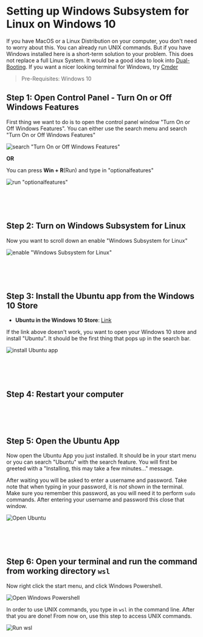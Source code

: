 # Setting up Windows Subsystem for Linux on Windows 10
If you have MacOS or a Linux Distribution on your computer, you don't need to worry about this. You can already run UNIX commands. But if you have Windows installed here is a short-term solution to your problem. This does not replace a full Linux System. It would be a good idea to look into [Dual-Booting](https://hackernoon.com/installing-ubuntu-18-04-along-with-windows-10-dual-boot-installation-for-deep-learning-f4cd91b58557). If you want a nicer looking terminal for Windows, try [Cmder](http://cmder.net/) 

> Pre-Requisites: Windows 10


## Step 1: Open Control Panel - Turn On or Off Windows Features
First thing we want to do is to open the control panel window "Turn On or Off Windows Features".
You can either use the search menu and search "Turn On or Off Windows Features"

![search "Turn On or Off Windows Features"](./img/Step1.png)


**OR**

You can press **Win + R**(Run) and type in "optionalfeatures"

![run "optionalfeatures"](./img/Step1alt.png)



<br/><br/><br/>
## Step 2: Turn on Windows Subsystem for Linux
Now you want to scroll down an enable "Windows Subsystem for Linux"

![enable "Windows Subsystem for Linux"](./img/Step2.png)


<br/><br/><br/>
## Step 3: Install the Ubuntu app from the Windows 10 Store
- **Ubuntu in the Windows 10 Store**: [Link](https://www.microsoft.com/en-us/p/ubuntu/9nblggh4msv6)

If the link above doesn't work, you want to open your Windows 10 store and install "Ubuntu". It should be the first thing that pops up in the search bar. 

![install Ubuntu app](./img/Step3.png)


<br/><br/><br/>
## Step 4: Restart your computer


<br/><br/><br/>
## Step 5: Open the Ubuntu App
Now open the Ubuntu App you just installed. It should be in your start menu or you can search "Ubuntu" with the search feature.
You will first be greeted with a "Installing, this may take a few minutes..." message.

After waiting you will be asked to enter a username and password. Take note that when typing in your password, it is *not* shown in the terminal. Make sure you remember this password, as you will need it to perform ```sudo``` commands. After entering your username and password this close that window.

![Open Ubuntu](./img/Step4.png)


<br/><br/><br/>
## Step 6: Open your terminal and run the command from working directory ```wsl```
Now right click the start menu, and click Windows Powershell. 

![Open Windows Powershell](./img/Step6a.png)

In order to use UNIX commands, you type in ```wsl``` in the command line. After that you are done! From now on, use this step to access UNIX commands.

![Run wsl](./img/Step6b.png)



